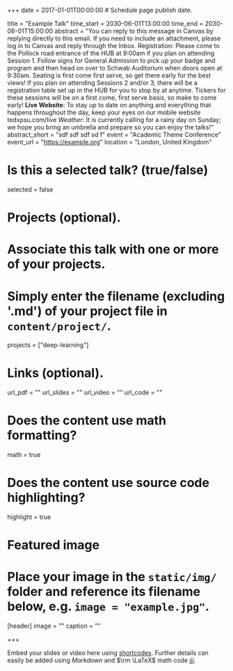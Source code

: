 +++
date = 2017-01-01T00:00:00  # Schedule page publish date.

title = "Example Talk"
time_start = 2030-06-01T13:00:00
time_end = 2030-06-01T15:00:00
abstract = "You can reply to this message in Canvas by replying directly to this email. If you need to include an attachment, please log in to Canvas and reply through the Inbox. Registration: Please come to the Pollock road entrance of the HUB at 9:00am if you plan on attending Session 1. Follow signs for General Admission to pick up your badge and program and then head on over to Schwab Auditorium when doors open at 9:30am. Seating is first come first serve, so get there early for the best views! If you plan on attending Sessions 2 and/or 3, there will be a registration table set up in the HUB for you to stop by at anytime. Tickers for these sessions will be on a first come, first serve basis, so make to come early! **Live Website**: To stay up to date on anything and everything that happens throughout the day, keep your eyes on our mobile website tedxpsu.com/live _Weather_: It is currently calling for a rainy day on Sunday; we hope you bring an umbrella and prepare so you can enjoy the talks!"
abstract_short = "sdf sdf sdf sd f"
event = "Academic Theme Conference"
event_url = "https://example.org"
location = "London, United Kingdom"

# Is this a selected talk? (true/false)
selected = false

# Projects (optional).
#   Associate this talk with one or more of your projects.
#   Simply enter the filename (excluding '.md') of your project file in `content/project/`.
projects = ["deep-learning"]

# Links (optional).
url_pdf = ""
url_slides = ""
url_video = ""
url_code = ""

# Does the content use math formatting?
math = true

# Does the content use source code highlighting?
highlight = true

# Featured image
# Place your image in the `static/img/` folder and reference its filename below, e.g. `image = "example.jpg"`.
[header]
image = ""
caption = ""

+++

Embed your slides or video here using [shortcodes](https://sourcethemes.com/academic/post/writing-markdown-latex/). Further details can easily be added using *Markdown* and $\rm \LaTeX$ math code jjj.
